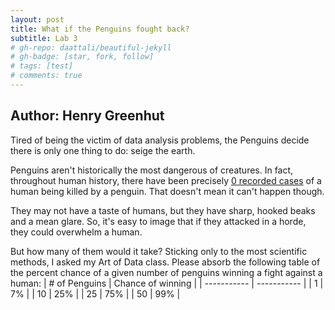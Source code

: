 ```yaml
---
layout: post
title: What if the Penguins fought back?
subtitle: Lab 3
# gh-repo: daattali/beautiful-jekyll
# gh-badge: [star, fork, follow]
# tags: [test]
# comments: true
---
```

Author: Henry Greenhut
---

Tired of being the victim of data analysis problems, the Penguins decide there is only one thing to do: seige the earth.


Penguins aren't historically the most dangerous of creatures. In fact, throughout human history, there have been precisely [0 recorded cases](https://animalvivid.com/do-penguins-attack-humans/) of a human being killed by a penguin. That doesn't mean it can't happen though.

They may not have a taste of humans, but they have sharp, hooked beaks and a mean glare. So, it's easy to image that if they attacked in a horde, they could overwhelm a human.

But how many of them would it take? Sticking only to the most scientific methods, I asked my Art of Data class. Please absorb the following table of the percent chance of a given number of penguins winning a fight against a human:
| # of Penguins      | Chance of winning |
| ----------- | ----------- |
| 1      | 7%       |
| 10   | 25%        |
| 25      | 75%       |
| 50   | 99%       |